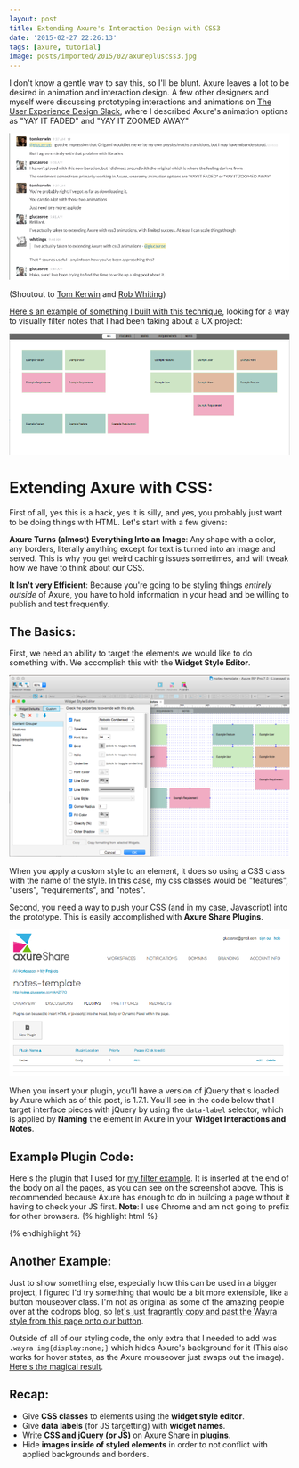 ```yaml
---
layout: post
title: Extending Axure's Interaction Design with CSS3
date: '2015-02-27 22:26:13'
tags: [axure, tutorial]
image: posts/imported/2015/02/axurepluscss3.jpg
---
```


I don't know a gentle way to say this, so I'll be blunt. Axure leaves a lot to be desired in animation and interaction design. A few other designers and myself were discussing prototyping interactions and animations on [The User Experience Design Slack](http://www.designerhangout.co/), where I described Axure's animation options as "YAY IT FADED" and "YAY IT ZOOMED AWAY"

![Riveting Conversation I'm Sure](/images/posts/imported/2015/02/Screen-Shot-2015-02-25-at-10-15-33-AM.png)

(Shoutout to [Tom Kerwin](https://twitter.com/uxdesigntom) and [Rob Whiting](https://twitter.com/whitingx))

[Here's an example of something I built with this technique](http://wires.glucasroe.com/AHZF7O/#p=notes&c=1), looking for a way to visually filter notes that I had been taking about a UX project:

![Fading Notes](/images/posts/imported/2015/02/notestemplateexample.gif)

# Extending Axure with CSS:
First of all, yes this is a hack, yes it is silly, and yes, you probably just want to be doing things with HTML. Let's start with a few givens:

**Axure Turns (almost) Everything Into an Image**: Any shape with a color, any borders, literally anything except for text is turned into an image and served. This is why you get weird caching issues sometimes, and will tweak how we have to think about our CSS.

**It Isn't very Efficient**: Because you're going to be styling things *entirely outside* of Axure, you have to hold information in your head and be willing to publish and test frequently.

## The Basics:
First, we need an ability to target the elements we would like to do something with. We accomplish this with the **Widget Style Editor**.

![Axure's Widget Style Editor](/images/posts/imported/2015/02/Screen-Shot-2015-02-27-at-3-20-09-PM.png)

When you apply a custom style to an element, it does so using a CSS class with the name of the style. In this case, my css classes would be "features", "users", "requirements", and "notes".

Second, you need a way to push your CSS (and in my case, Javascript) into the prototype. This is easily accomplished with **Axure Share Plugins**.

![Axure Share Plugins interface](/images/posts/imported/2015/02/Screen-Shot-2015-02-27-at-4-10-41-PM.png)

When you insert your plugin, you'll have a version of jQuery that's loaded by Axure which as of this post, is 1.7.1. You'll see in the code below that I target interface pieces with jQuery by using the `data-label` selector, which is applied by **Naming** the element in Axure in your **Widget Interactions and Notes**.

## Example Plugin Code:
Here's the plugin that I used for [my filter example](http://wires.glucasroe.com/AHZF7O/#p=notes&c=1). It is inserted at the end of the body on all the pages, as you can see on the screenshot above. This is recommended because Axure has enough to do in building a page without it having to check your JS first. **Note**: I use Chrome and am not going to prefix for other browsers.
{% highlight html %}
<style type="text/css">
  .ax_flow_shape{transition: all 0.5s;}
  .fader {opacity: 0.35; transform: scale(0.95,0.95);}
</style>
<script type="text/javascript">
  var allRadio = $("div[data-label='all-btn']");
  var featuresRadio = $("div[data-label='features-btn']");
  var usersRadio = $("div[data-label='users-btn']");
  var requirementsRadio = $("div[data-label='requirements-btn']");
  var notesRadio = $("div[data-label='notes-btn']");

  var fragments = $('.features,.users,.requirements,.notes');

  var featuresTile = $('.features');
  var usersTile = $('.users');
  var requirementsTile = $('.requirements');
  var notesTile = $('.notes');

  var faded = $('.fader');

  $(allRadio).click(function(){
    $('.fader').removeClass('fader');
  });

  $(featuresRadio).click(function(){
    $(featuresTile).removeClass('fader');
    $(fragments).not(featuresTile).addClass('fader');
  });

  $(usersRadio).click(function(){
    $(usersTile).removeClass('fader');
    $(fragments).not(usersTile).addClass('fader');
  });

  $(requirementsRadio).click(function(){
    $(requirementsTile).removeClass('fader');
    $(fragments).not(requirementsTile).addClass('fader');
  });

  $(notesRadio).click(function(){
    $(notesTile).removeClass('fader');
    $(fragments).not(notesTile).addClass('fader');
  });
</script>
{% endhighlight %}

## Another Example:
Just to show something else, especially how this can be used in a bigger project, I figured I'd try something that would be a bit more extensible, like a button mouseover class. I'm not as original as some of the amazing people over at the codrops blog, so [let's just fragrantly copy and past the Wayra style from this page onto our button](http://tympanus.net/Development/ButtonStylesInspiration/).

Outside of all of our styling code, the only extra that I needed to add was `.wayra img{display:none;}` which hides Axure's background for it (This also works for hover states, as the Axure mouseover just swaps out the image). [Here's the magical result](http://wires.glucasroe.com/AHZF7O/#p=wayra_button).

## Recap:
* Give **CSS classes** to elements using the **widget style editor**.
* Give **data labels** (for JS targetting) with **widget names**.
* Write **CSS and jQuery (or JS)** on Axure Share in **plugins**.
* Hide **images inside of styled elements** in order to not conflict with applied backgrounds and borders.
